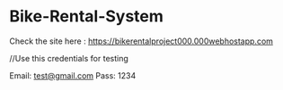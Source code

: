 # Bike-Rental-System

Check the site here : https://bikerentalproject000.000webhostapp.com

//Use this credentials for testing

Email: test@gmail.com
Pass: 1234
